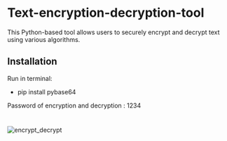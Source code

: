 # Text-encryption-decryption-tool
This Python-based tool allows users to securely encrypt and decrypt text using various algorithms.




## Installation

Run in terminal:

* pip install pybase64

Password of encryption and decryption : 1234

#

![encrypt_decrypt](https://github.com/janithScript/Text-encryption-decryption-tool/assets/127806197/b0781f3f-3f6b-48d6-9dfc-bca2080a9fd1)




